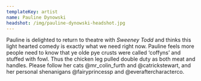 ```yaml
---
templateKey: artist
name: Pauline Dynowski
headshot: /img/pauline-dynowski-headshot.jpg
---
```

Pauline is delighted to return to theatre with *Sweeney Todd* and thinks this light hearted comedy is exactly what we need right now. Pauline feels more people need to know that ye olde pye crusts were called ‘coffyns’ and stuffed with fowl. Thus the chicken leg pulled double duty as both meat and handles. Please follow her cats @mr_colin_furth and @catrickstewart, and her personal shenanigans @fairyprincessp and @everaftercharacterco.